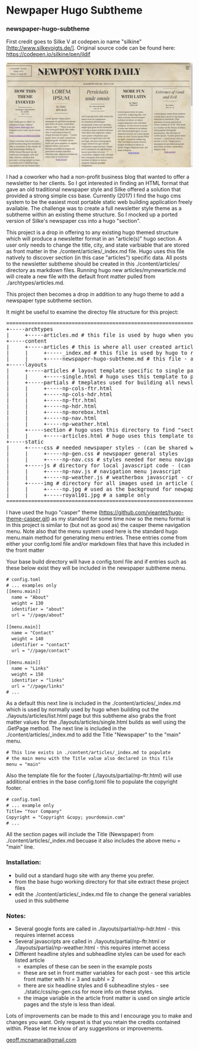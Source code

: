 # Newpaper Hugo Subtheme
### newspaper-hugo-subtheme

First credit goes to Silke V at codepen.io name "silkine" [http://www.silkevoigts.de/].
Original source code can be found here: https://codepen.io/silkine/pen/jldif

![](./static/img/newspaper-hugo-subtheme.png)

I had a coworker who had a non-profit business blog that wanted to offer a newsletter to her clients.
So I got interested in finding an HTML format that gave an old traditional newspaper style
and Silke offered a solution that provided a strong simple css base. Currently (2017) I find
the hugo cms system to be the easiest most portable static web building application freely available.
The challenge was to create a full newsletter style theme as a subtheme within an existing theme
structure. So I mocked up a ported version of Silke's newspaper css into a hugo "section".

This project is a drop in offering to any existing hugo themed structure which will produce
a newsletter format in an "article(s)" hugo section. A user only needs to change the title, city,
and state varbiable that are stored as front matter in the ./content/articles/_index.md file.
Hugo uses this file natively to discover section (in this case "articles") specific data. All
posts to the newsletter subtheme should be created in this ./content/articles/ directory as markdown
files. Running hugo new articles/mynewarticle.md will create a new file with the default front matter
pulled from ./archtypes/articles.md.

This project then becomes a drop in addition to any hugo theme to add a newspaper type subtheme section.

<!--more-->

It might be useful to examine the directoy file structure for this project:

<pre>
============================================================
+-----archtypes
|     +-----articles.md # this file is used by hugo when you create a new article - provides front matter
+-----content
|     +-----articles # this is where all user created article markdown postings reside
|     |     +-----_index.md # this file is used by hugo to read front matter and populate general variable - similar to a config file
|     |     +-----newspaper-hugo-subtheme.md # this file - an article posting
+-----layouts
|     +-----articles # layout template specific to single page articles
|     |     +-----single.html # hugo uses this template to produce and single page for a posted article
|     +-----partials # tmeplates used for building all newsletter-hugo-subtheme pages - thanks and credit to codepen.io name "silkine"
|     |     +-----np-cols-ftr.html
|     |     +-----np-cols-hdr.html
|     |     +-----np-ftr.html
|     |     +-----np-hdr.html
|     |     +-----np-morebox.html
|     |     +-----np-nav.html
|     |     +-----np-weather.html
|     +-----section # hugo uses this directory to find "section" specific "list" templates
|     |     +-----articles.html # hugo uses this template to combine postings into a newletter front page
+-----static
|     +-----css # needed newspaper styles - (can be shared with other themes of course)
|     |     +-----np-gen.css # newspaper general styles
|     |     +-----np-nav.css # styles needed for menu navigation
|     +-----js # directory for local javascript code - (can be shared with other themes of course)
|     |     +-----np-nav.js # navigation menu javascript
|     |     +-----np-weather.js # weatherbox javascript - credit and thanks to simpleweatherjs.com
|     +-----img # directory for all images used in article (can be shared with other themes of course)
|     |     +-----np.jpg # used as the background for newpaper-hugo-subtheme
|     |     +-----royal101.jpg # a sample only
============================================================
</pre>

I have used the hugo "casper" theme (https://github.com/vjeantet/hugo-theme-casper.git) as my standard for some time now so the 
menu format is in this project is similar to (but not as good as) the casper theme navigation menu. Note also that the menu
system used here is the standard hugo menu.main method for generating menu entries. These entries come from either
your config.toml file and/or markdown files that have this included in the front matter

Your base build directory will have a config.toml file and if entries such as these below exist they will be included in the
newspaper subtheme menu.

```
# config.toml
# ... examples only
[[menu.main]]
  name = "About"
  weight = 130
  identifier = "about"
  url = "//page/about"

[[menu.main]]
  name = "Contact"
  weight = 140
  identifier = "contact"
  url = "//page/contact"

[[menu.main]]
  name = "Links"
  weight = 150
  identifier = "links"
  url = "//page/links"
# ...
```

As a default this next line is included in the ./content/articles/_index.md which is used by normally used
by hugo when building out the ./layouts/articles/list.html page but this subtheme also grabs the front matter
values for the ./layouts/articles/single.html builds as well using the .GetPage method. The next line is included
in the ./content/articles/_index.md to add the Title "Newspaper" to the "main" menu.

```
# This line exists in ./content/articles/_index.md to populate 
# the main menu with the Title value also declared in this file
menu = "main"
```

Also the template file for the footer (./layouts/partial/np-ftr.html) will use additional entries in the base 
config.toml file to populate the copyright footer.

```
# config.toml
# ... example only
Title= "Your Company"
Copyright = "Copyright &copy; yourdomain.com"  
# ...
```

All the section pages will include the Title (Newspaper) from ./content/articles/_index.md becuase 
it also includes the above menu = "main" line.

### Installation:

* build out a standard hugo site with any theme you prefer.
* from the base hugo working directory for that site extract these project files
* edit the ./content/articles/_index.md file to change the general variables used in this subtheme

### Notes:

* Several google fonts are called in ./layouts/partial/np-hdr.html - this requires internet access
* Several javascripts  are called in ./layouts/partial/np-ftr.html or ./layouts/partial/np-weather.html - this requires internet access
* Different headline styles and subheadline styles can be used for each listed article 
  - examples of these can be seen in the example posts
  - these are set in front matter variables for each post - see this article front matter with hl = 3 and subhl = 2
  - there are six headline styles and 6 subheadline styles - see ./static/css/np-gen.css for more info on these styles.
  - the image variable in the article front matter is used on single article pages and the style is less than ideal.


Lots of improvements can be made to this and I encourage you to make and changes you want. Only request is that you retain the credits
contained within. Please let me know of any suggestions or improvements.

geoff.mcnamara@gmail.com
<script src="https://gist.github.com/geoffmcnamara/bc0fe7d23e3a63c0da6544ee995b5d2e.js"></script>
